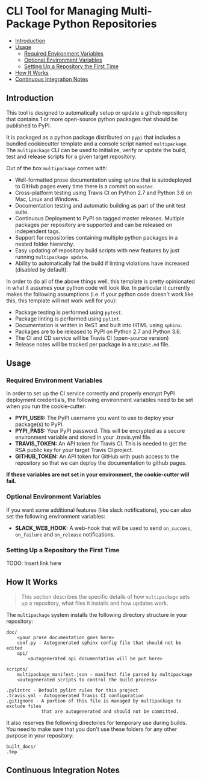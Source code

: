 # CLI Tool for Managing Multi-Package Python Repositories

<!-- MarkdownTOC autolink="true" bracket="round" -->

- [Introduction](#introduction)
- [Usage](#usage)
  - [Required Environment Variables](#required-environment-variables)
  - [Optional Environment Variables](#optional-environment-variables)
  - [Setting Up a Repository the First Time](#setting-up-a-repository-the-first-time)
- [How It Works](#how-it-works)
- [Continuous Integration Notes](#continuous-integration-notes)

<!-- /MarkdownTOC -->

## Introduction

This tool is designed to automatically setup or update a github repository that
contains 1 or more open-source python packages that should be published to PyPI.

It is packaged as a python package distributed on `pypi` that includes a bundled
cookiecutter template and a console script named `multipackage`.  The
`multipackage` CLI can be used to initialize, verify or update the build, test
and release scripts for a given target repository.

Out of the box `multipackage` comes with:

- Well-formatted prose documentation using `sphinx` that is autodeployed to
  GitHub pages every time there is a commit on `master`.
- Cross-platform testing using Travis CI on Python 2.7 and Python 3.6 on Mac,
  Linux and Windows.
- Documentation testing and automatic building as part of the unit test suite.
- Continuous Deployment to PyPI on tagged master releases.  Multiple packages
  per repository are supported and can be released on independent tags.
- Support for repositories containing multiple python packages in a nested
  folder hierarchy.
- Easy updating of repository build scripts with new features by just running
  `multipackage update`.
- Ability to automatically fail the build if linting violations have increased
  (disabled by default).

In order to do all of the above things well, this template is pretty opinionated
in what it assumes your python code will look like.  In particular it currently
makes the following assumptions (i.e. if your python code doesn't work like
this, this template will not work well for you):

- Package testing is performed using `pytest`.
- Package linting is performed using `pylint`.
- Documentation is written in ReST and built into HTML using `sphinx`.
- Packages are to be released to PyPI on Python 2.7 and Python 3.6.
- The CI and CD service will be Travis CI (open-source version)
- Release notes will be tracked per package in a `RELEASE.md` file.


## Usage

### Required Environment Variables

In order to set up the CI service correctly and properly encrypt PyPI deployment
credentials, the following environment variables need to be set when you run the
cookie-cutter:

- **PYPI_USER:** The PyPI username you want to use to deploy your package(s) to
  PyPI.
- **PYPI_PASS:** Your PyPI password.  This will be encrypted as a secure
  environment variable and stored in your .travis.yml file.
- **TRAVIS_TOKEN:** An API token for Travis CI.  This is needed to get the RSA
  public key for your target Travis CI project.
- **GITHUB_TOKEN:** An API token for GitHub with push access to the repository
  so that we can deploy the documentation to github pages.

**If these variables are not set in your environment, the cookie-cutter will
fail.**

### Optional Environment Variables

If you want some additional features (like slack notifications), you can also
set the following environment variables:

- **SLACK_WEB_HOOK:** A web-hook that will be used to send `on_success`,
  `on_failure` and `on_release` notifications.

### Setting Up a Repository the First Time

TODO: Insert link here

## How It Works

> This section describes the specific details of how `multipackage` sets up a
> repository, what files it installs and how updates work.

The `multipackage` system installs the following directory structure in your
repository:

```
doc/
    <your prose documentation goes here>
    conf.py - Autogenerated sphinx config file that should not be edited
    api/
        <autogenerated api documentation will be put here>

scripts/
    multipackage_manifest.json - manifest file parsed by multipackage
    <autogenerated scripts to control the build process>

.pylintrc - Default pylint rules for this project
.travis.yml - Autogenerated Travis CI configuration
.gitignore - A portion of this file is managed by multipackage to exclude files
             that are autogenerated and should not be committed.
```

It also reserves the following directories for temporary use during builds.  You
need to make sure that you don't use these folders for any other purpose in your
repository:

```
built_docs/
.tmp
```


## Continuous Integration Notes